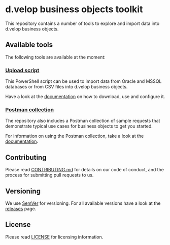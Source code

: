 # d.velop business objects toolkit

This repository contains a number of tools to explore and import data into d.velop business objects.

## Available tools

The following tools are available at the moment:

### [Upload script](business_objects_upload)

This PowerShell script can be used to import data from Oracle and MSSQL databases or from CSV files into d.velop business objects.

Have a look at the [documentation](business_objects_upload/README.md) on how to download, use and configure it.

### [Postman collection](postman_collection)

The repository also includes a Postman collection of sample requests that demonstrate typical use cases for business objects to get you started.

For information on using the Postman collection, take a look at the [documentation](postman_collection/README.md).

## Contributing

Please read [CONTRIBUTING.md](CONTRIBUTING.md) for details on our code of conduct, and the process for submitting pull requests to us.

## Versioning

We use [SemVer](http://semver.org/) for versioning. For all available versions have a look at the [releases](https://github.com/d-velop/dvelop-bo-toolkit/releases) page.

## License

Please read [LICENSE](LICENSE) for licensing information.